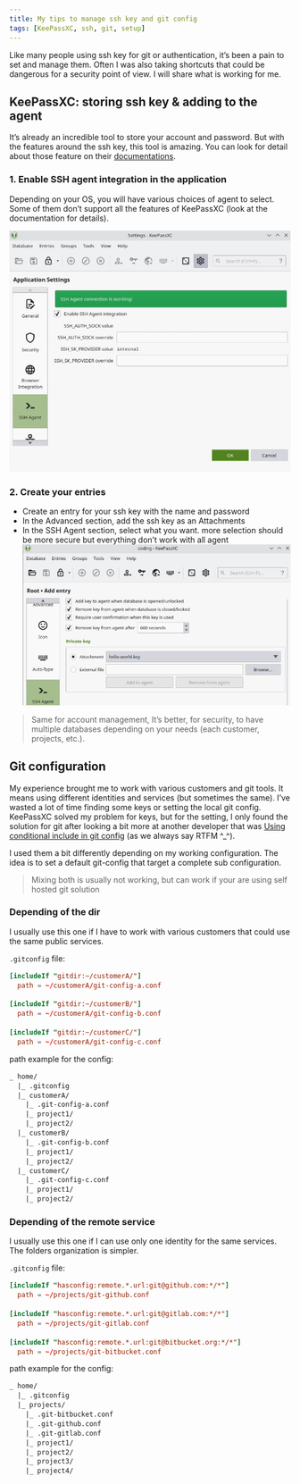 ```yaml
---
title: My tips to manage ssh key and git config
tags: [KeePassXC, ssh, git, setup]
---
```


Like many people using ssh key for git or authentication, it’s been a pain to set and  manage them. Often I was also taking shortcuts that could be dangerous for a security point of view. I will share what is working for me.

## KeePassXC: storing ssh key & adding to the agent

It’s already an incredible tool to store your account and password. But with the features around the ssh key, this tool is amazing. You can look for detail about those feature on their [documentations](https://KeePassXC.org/docs/#faq-ssh-agent-keys).

### 1. Enable SSH agent integration in the application

Depending on your OS, you will have various choices of agent to select. Some of them don’t support all the features of KeePassXC (look at the documentation for details).

![ssh app setting](/assets/img/blog/2023-06_ssh-agent.jpg)

### 2. Create your entries

* Create an entry for your ssh key with the name and password
* In the Advanced section, add the ssh key as an Attachments
* In the SSH Agent section, select what you want. more selection should be more secure but everything don’t work with all agent
![ssh entry setting](/assets/img/blog/2023-06_ssh-entry.jpg)

> Same for account management, It’s better, for security, to have multiple databases depending on your needs (each customer, projects, etc.).

## Git configuration

My experience brought me to work with various customers and git tools. It means using different identities and services (but sometimes the same). I’ve wasted a lot of time finding some keys or setting the local git config. KeePassXC solved my problem for keys, but for the setting, I only found the solution for git after looking a bit more at another developer that was [Using conditional include in git config](https://git-scm.com/docs/git-config#_includes) (as we always say RTFM ^_^).

I used them a bit differently depending on my working configuration. The idea is to set a default git-config that target a complete sub configuration.

> Mixing both is usually not working, but can work if your are using self hosted git solution

### Depending of the **dir**

I usually use this one if I have to work with various customers that could  use the same public services.

``.gitconfig`` file:

```conf
[includeIf "gitdir:~/customerA/"]
  path = ~/customerA/git-config-a.conf

[includeIf "gitdir:~/customerB/"]
  path = ~/customerA/git-config-b.conf

[includeIf "gitdir:~/customerC/"]
  path = ~/customerA/git-config-c.conf
```

path example for the config:

```txt
_ home/
  |_ .gitconfig
  |_ customerA/
    |_ .git-config-a.conf
    |_ project1/
    |_ project2/
  |_ customerB/
    |_ .git-config-b.conf
    |_ project1/
    |_ project2/
  |_ customerC/
    |_ .git-config-c.conf
    |_ project1/
    |_ project2/
```

### Depending of the **remote service**

I usually use this one if I can use only one identity for the same services. The folders organization is simpler.

``.gitconfig`` file:

```conf
[includeIf "hasconfig:remote.*.url:git@github.com:*/*"]
  path = ~/projects/git-github.conf

[includeIf "hasconfig:remote.*.url:git@gitlab.com:*/*"]
  path = ~/projects/git-gitlab.conf

[includeIf "hasconfig:remote.*.url:git@bitbucket.org:*/*"]
  path = ~/projects/git-bitbucket.conf
```

path example for the config:

```txt
_ home/
  |_ .gitconfig
  |_ projects/
    |_ .git-bitbucket.conf
    |_ .git-github.conf
    |_ .git-gitlab.conf
    |_ project1/
    |_ project2/
    |_ project3/
    |_ project4/
```
